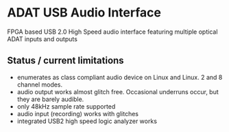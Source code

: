 # ADAT USB Audio Interface

FPGA based USB 2.0 High Speed audio interface featuring multiple optical ADAT inputs and outputs

## Status / current limitations
* enumerates as class compliant audio device on Linux and Linux. 2 and 8 channel modes.
* audio output works almost glitch free. Occasional underruns occur, but they are barely audible.
* only 48kHz sample rate supported
* audio input (recording) works with glitches
* integrated USB2 high speed logic analyzer works